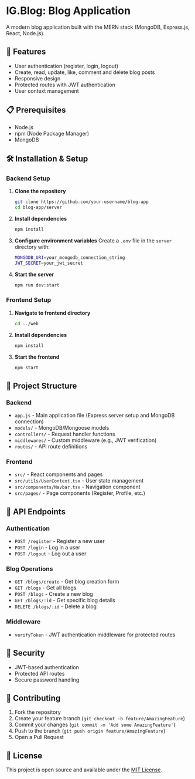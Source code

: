 # IG.Blog: Blog Application

A modern blog application built with the MERN stack (MongoDB, Express.js, React, Node.js).

## 🚀 Features

- User authentication (register, login, logout)
- Create, read, update, like, comment and delete blog posts
- Responsive design
- Protected routes with JWT authentication
- User context management

## 📋 Prerequisites

- Node.js
- npm (Node Package Manager)
- MongoDB

## 🛠️ Installation & Setup

### Backend Setup

1. **Clone the repository**
   ```sh
   git clone https://github.com/your-username/blog-app
   cd blog-app/server
   ```

2. **Install dependencies**
   ```sh
   npm install
   ```

3. **Configure environment variables**
   Create a `.env` file in the `server` directory with:
   ```sh
   MONGODB_URI=your_mongodb_connection_string
   JWT_SECRET=your_jwt_secret
   ```

4. **Start the server**
   ```sh
   npm run dev:start
   ```

### Frontend Setup

1. **Navigate to frontend directory**
   ```sh
   cd ../web
   ```

2. **Install dependencies**
   ```sh
   npm install
   ```

3. **Start the frontend**
   ```sh
   npm start
   ```

## 📁 Project Structure

### Backend
- `app.js` - Main application file (Express server setup and MongoDB connection)
- `models/` - MongoDB/Mongoose models
- `controllers/` - Request handler functions
- `middlewares/` - Custom middleware (e.g., JWT verification)
- `routes/` - API route definitions

### Frontend
- `src/` - React components and pages
- `src/utils/UserContext.tsx` - User state management
- `src/components/Navbar.tsx` - Navigation component
- `src/pages/` - Page components (Register, Profile, etc.)

## 🔌 API Endpoints

### Authentication
- `POST /register` - Register a new user
- `POST /login` - Log in a user
- `POST /logout` - Log out a user

### Blog Operations
- `GET /blogs/create` - Get blog creation form
- `GET /blogs` - Get all blogs
- `POST /blogs` - Create a new blog
- `GET /blogs/:id` - Get specific blog details
- `DELETE /blogs/:id` - Delete a blog

### Middleware
- `verifyToken` - JWT authentication middleware for protected routes

## 🔐 Security

- JWT-based authentication
- Protected API routes
- Secure password handling

## 🤝 Contributing

1. Fork the repository
2. Create your feature branch (`git checkout -b feature/AmazingFeature`)
3. Commit your changes (`git commit -m 'Add some AmazingFeature'`)
4. Push to the branch (`git push origin feature/AmazingFeature`)
5. Open a Pull Request

## 📝 License

This project is open source and available under the [MIT License](LICENSE).
